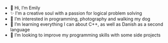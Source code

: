 - 👋 Hi, I’m Emily
- ✨ I'm a creative soul with a passion for logical problem solving
- 👀 I’m interested in programming, photography and walking my dog
- 🌱 I’m learning everything I can about C++, as well as Danish as a second language
- 💞️ I’m looking to improve my programming skills with some side projects

<!---
EmilyClare4/EmilyClare4 is a ✨ special ✨ repository because its `README.md` (this file) appears on your GitHub profile.
You can click the Preview link to take a look at your changes.
--->
